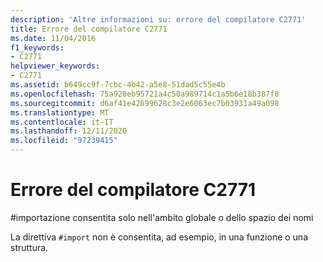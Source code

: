 ```yaml
---
description: 'Altre informazioni su: errore del compilatore C2771'
title: Errore del compilatore C2771
ms.date: 11/04/2016
f1_keywords:
- C2771
helpviewer_keywords:
- C2771
ms.assetid: b649cc9f-7cbc-4b42-a5e8-51dad5c55e4b
ms.openlocfilehash: 75a928eb95721a4c50a989714c1a5b6e18b387f8
ms.sourcegitcommit: d6af41e42699628c3e2e6063ec7b03931a49a098
ms.translationtype: MT
ms.contentlocale: it-IT
ms.lasthandoff: 12/11/2020
ms.locfileid: "97239415"
---
```

# <a name="compiler-error-c2771"></a>Errore del compilatore C2771

\#importazione consentita solo nell'ambito globale o dello spazio dei nomi

La direttiva `#import` non è consentita, ad esempio, in una funzione o una struttura.
